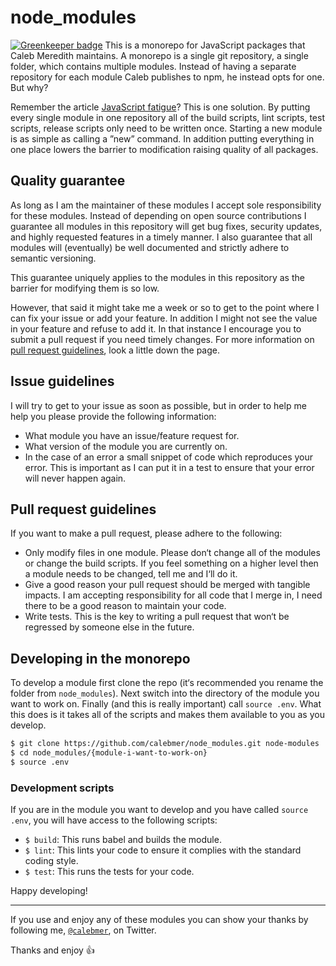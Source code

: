 # node_modules

[![Greenkeeper badge](https://badges.greenkeeper.io/calebmer/node_modules.svg)](https://greenkeeper.io/)
This is a monorepo for JavaScript packages that Caleb Meredith maintains. A monorepo is a single git repository, a single folder, which contains multiple modules. Instead of having a separate repository for each module Caleb publishes to npm, he instead opts for one. But why?

Remember the article [JavaScript fatigue](https://medium.com/@ericclemmons/48d4011b6fc4)? This is one solution. By putting every single module in one repository all of the build scripts, lint scripts, test scripts, release scripts only need to be written once. Starting a new module is as simple as calling a ”new” command. In addition putting everything in one place lowers the barrier to modification raising quality of all packages.

## Quality guarantee
As long as I am the maintainer of these modules I accept sole responsibility for these modules. Instead of depending on open source contributions I guarantee all modules in this repository will get bug fixes, security updates, and highly requested features in a timely manner. I also guarantee that all modules will (eventually) be well documented and strictly adhere to semantic versioning.

This guarantee uniquely applies to the modules in this repository as the barrier for modifying them is so low.

However, that said it might take me a week or so to get to the point where I can fix your issue or add your feature. In addition I might not see the value in your feature and refuse to add it. In that instance I encourage you to submit a pull request if you need timely changes. For more information on [pull request guidelines](#pull-request-guidelines), look a little down the page.

## Issue guidelines
I will try to get to your issue as soon as possible, but in order to help me help you please provide the following information:

- What module you have an issue/feature request for.
- What version of the module you are currently on.
- In the case of an error a small snippet of code which reproduces your error. This is important as I can put it in a test to ensure that your error will never happen again.

## Pull request guidelines
If you want to make a pull request, please adhere to the following:

- Only modify files in one module. Please don‘t change all of the modules or change the build scripts. If you feel something on a higher level then a module needs to be changed, tell me and I‘ll do it.
- Give a good reason your pull request should be merged with tangible impacts. I am accepting responsibility for all code that I merge in, I need there to be a good reason to maintain your code.
- Write tests. This is the key to writing a pull request that won‘t be regressed by someone else in the future.

## Developing in the monorepo
To develop a module first clone the repo (it‘s recommended you rename the folder from `node_modules`). Next switch into the directory of the module you want to work on. Finally (and this is really important) call `source .env`. What this does is it takes all of the scripts and makes them available to you as you develop.

```bash
$ git clone https://github.com/calebmer/node_modules.git node-modules
$ cd node_modules/{module-i-want-to-work-on}
$ source .env
```

### Development scripts
If you are in the module you want to develop and you have called `source .env`, you will have access to the following scripts:

- `$ build`: This runs babel and builds the module.
- `$ lint`: This lints your code to ensure it complies with the standard coding style.
- `$ test`: This runs the tests for your code.

Happy developing!

* * *

If you use and enjoy any of these modules you can show your thanks by following me, [`@calebmer`](https://twitter.com/calebmer), on Twitter.

Thanks and enjoy 👍
